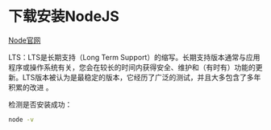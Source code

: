 # 下载安装NodeJS

[Node官网](https://nodejs.org/en)

LTS：LTS是长期支持（Long Term Support）的缩写。长期支持版本通常与应用程序或操作系统有关，您会在较长的时间内获得安全、维护和（有时有）功能的更新。LTS版本被认为是最稳定的版本，它经历了广泛的测试，并且大多包含了多年积累的改进 。

检测是否安装成功：

```bash
node -v
```
